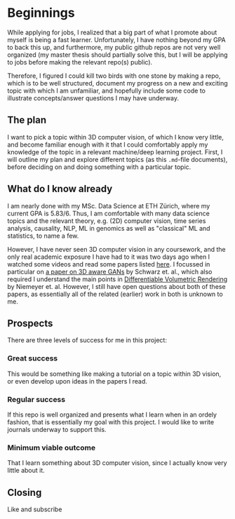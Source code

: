 # Beginnings
While applying for jobs, I realized that a big part of what I promote about myself is being a fast learner. 
Unfortunately, I have nothing beyond my GPA to back this up, and furthermore, my public github repos are not very well organized (my master thesis should partially solve this, but I will be applying to jobs before making the relevant repo(s) public). 

Therefore, I figured I could kill two birds with one stone by making a repo, which is to be well structured, document my progress on a new and exciting topic with which I am unfamiliar, and hopefully include some code to illustrate concepts/answer questions I may have underway. 

## The plan
I want to pick a topic within 3D computer vision, of which I know very little, and become familiar enough with it that I could comfortably apply my knowledge of the topic in a relevant machine/deep learning project. 
First, I will outline my plan and explore different topics (as this `.md`-file documents), before deciding on and doing something with a particular topic. 

## What do I know already
I am nearly done with my MSc. Data Science at ETH Zürich, where my current GPA is 5.83/6. 
Thus, I am comfortable with many data science topics and the relevant theory, e.g. (2D) computer vision, time series analysis, causality, NLP, ML in genomics as well as "classical" ML and statistics, to name a few. 

However, I have never seen 3D computer vision in any coursework, and the only real academic exposure I have had to it was two days ago when I watched some videos and read some papers listed [here](https://github.com/dragonlong/Trending-in-3D-Vision). I focussed in particular on [a paper on 3D aware GANs](https://arxiv.org/pdf/2206.07695.pdf) by Schwarz et. al., which also required I understand the main points in [Differentiable Volumetric Rendering](https://arxiv.org/pdf/1912.07372.pdf) by Niemeyer et. al. However, I still have open questions about both of these papers, as essentially all of the related (earlier) work in both is unknown to me.

## Prospects
There are three levels of success for me in this project:
### Great success
This would be something like making a tutorial on a topic within 3D vision, or even develop upon ideas in the papers I read.
### Regular success
If this repo is well organized and presents what I learn when in an ordely fashion, that is essentially my goal with this project. 
I would like to write journals underway to support this.

### Minimum viable outcome
That I learn something about 3D computer vision, since I actually know very little about it.

## Closing
Like and subscribe
